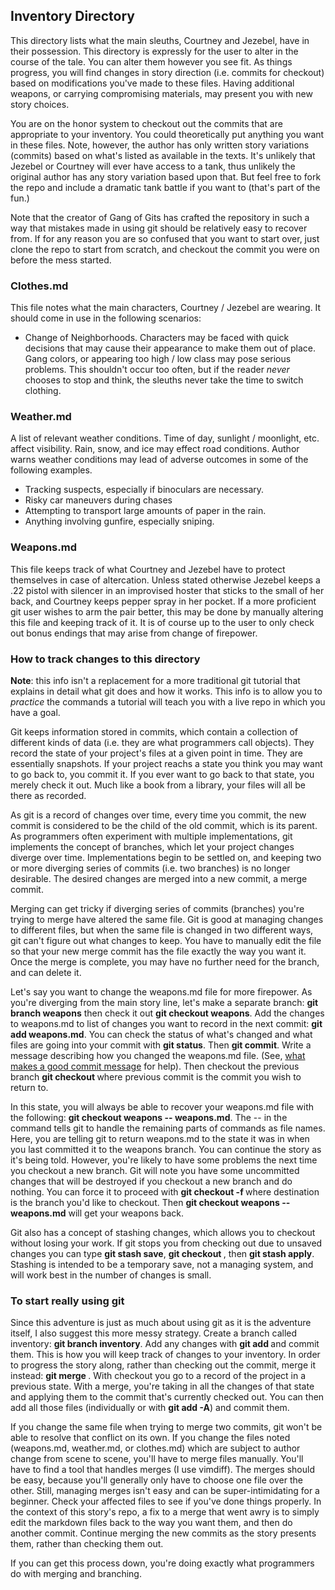 ## Inventory Directory

This directory lists what the main sleuths, Courtney and Jezebel, have in their possession. This directory is expressly for the user to alter in the course of the tale. You can alter them however you see fit.  As things progress, you will find changes in story direction (i.e. commits for checkout) based on modifications you've made to these files.  Having additional weapons, or carrying compromising materials, may present you with new story choices. 

You are on the honor system to checkout out the commits that are appropriate to your inventory. You could theoretically put anything you want in these files. Note, however, the author has only written story variations (commits) based on what's listed as available in the texts. It's unlikely that Jezebel or Courtney will ever have access to a tank, thus unlikely the original author has any story variation based upon that. But feel free to fork the repo and include a dramatic tank battle if you want to (that's part of the fun.)

Note that the creator of Gang of Gits has crafted the repository in such a way that mistakes made in using git should be relatively easy to recover from. If for any reason you are so confused that you want to start over, just clone the repo to start from scratch, and checkout the commit you were on before the mess started.

### Clothes.md 

This file notes what the main characters, Courtney / Jezebel are wearing.
It should come in use in the following scenarios:

- Change of Neighborhoods. Characters may be faced with quick decisions that may cause their appearance to make them out of place. Gang colors, or appearing too high / low class may pose serious problems. This shouldn't occur too often, but if the reader _never_ chooses to stop and think, the sleuths never take the time to switch clothing. 

### Weather.md

A list of relevant weather conditions. Time of day, sunlight / moonlight, etc. affect visibility. Rain, snow, and ice may effect road conditions. Author warns weather conditions may lead of adverse outcomes in some of the following examples. 

- Tracking suspects, especially if binoculars are necessary.
- Risky car maneuvers during chases
- Attempting to transport large amounts of paper in the rain.
- Anything involving gunfire, especially sniping.

### Weapons.md

This file keeps track of what Courtney and Jezebel have to protect themselves in case of altercation. Unless stated otherwise Jezebel keeps a .22 pistol with silencer in an improvised hoster that sticks to the small of her back, and Courtney keeps pepper spray in her pocket. If a more proficient git user wishes to arm the pair better, this may be done by manually altering this file and keeping track of it. It is of course up to the user to only check out bonus endings that may arise from change of firepower. 

### How to track changes to this directory

**Note**: this info isn't a replacement for a more traditional git tutorial that explains in detail what git does and how it works. This info is to allow you to *practice* the commands a tutorial will teach you with a live repo in which you have a goal. 

Git keeps information stored in commits, which contain a collection of different kinds of data (i.e. they are what programmers call objects). They record the state of your project's files at a given point in time. They are essentially snapshots. If your project reachs a state you think you may want to go back to, you commit it. If you ever want to go back to that state, you merely check it out. Much like a book from a library, your files will all be there as recorded. 

As git is a record of changes over time, every time you commit, the new commit is considered to be the child of the old commit, which is its parent. As programmers often experiment with multiple implementations, git implements the concept of branches, which let your project changes diverge over time. Implementations begin to be settled on, and keeping two or more diverging series of commits (i.e. two branches) is no longer desirable. The desired changes are merged into a new commit, a merge commit. 

Merging can get tricky if diverging series of commits (branches) you're trying to merge have altered the same file. Git is good at managing changes to different files, but when the same file is changed in two different ways, git can't figure out what changes to keep. You have to manually edit the file so that your new merge commit has the file exactly the way you want it. Once the merge is complete, you may have no further need for the branch, and can delete it. 

Let's say you want to change the weapons.md file for more firepower. As you're diverging from the main story line, let's make a separate branch: **git branch weapons** then check it out **git checkout weapons**. Add the changes to weapons.md to list of changes you want to record in the next commit: **git add weapons.md**. You can check the status of what's changed and what files are going into your commit with **git status**. Then **git commit**. Write a message describing how you changed the weapons.md file. (See, [what makes a good commit message](#) for help). Then checkout the previous branch **git checkout <previous commit>** where previous commit is the commit you wish to return to. 

In this state, you will always be able to recover your weapons.md file with the following: **git checkout weapons -- weapons.md**. The -- in the command tells git to handle the remaining parts of commands as file names. Here, you are telling git to return weapons.md to the state it was in when you last committed it to the weapons branch. You can continue the story as it's being told. However, you're likely to have some problems the next time you checkout a new branch. Git will note you have some uncommitted changes that will be destroyed if you checkout a new branch and do nothing. You can force it to proceed with **git checkout -f <destination commit>** where destination is the branch you'd like to checkout. Then **git checkout weapons -- weapons.md** will get your weapons back.

Git also has a concept of stashing changes, which allows you to checkout without losing your work. If git stops you from checking out due to unsaved changes you can type **git stash save**, **git checkout <destination commit>**, then **git stash apply**. Stashing is intended to be a temporary save, not a managing system, and will work best in the number of changes is small. 

### To start really using git

Since this adventure is just as much about using git as it is the adventure itself, I also suggest this more messy strategy. Create a branch called inventory: **git branch inventory**. Add any changes with **git add <file>** and commit them. This is how you will keep track of changes to your inventory. In order to progress the story along, rather than checking out the commit, merge it instead: **git merge <destination commit>**. With checkout you go to a record of the project in a previous state. With a merge, you're taking in all the changes of that state and applying them to the commit that's currently checked out. You can then add all those files (individually or with **git add -A**) and commit them. 

If you change the same file when trying to merge two commits, git won't be able to resolve that conflict on its own. If you change the files noted (weapons.md, weather.md, or clothes.md) which are subject to author change from scene to scene, you'll have to merge files manually. You'll have to find a tool that handles merges (I use vimdiff). The merges should be easy, because you'll generally only have to choose one file over the other. Still, managing merges isn't easy and can be super-intimidating for a beginner. Check your affected files to see if you've done things properly. In the context of this story's repo, a fix to a merge that went awry is to simply edit the markdown files back to the way you want them, and then do another commit. Continue merging the new commits as the story presents them, rather than checking them out. 

If you can get this process down, you're doing exactly what programmers do with merging and branching. 
